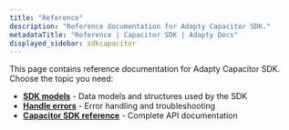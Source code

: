 ```yaml
---
title: "Reference"
description: "Reference documentation for Adapty Capacitor SDK."
metadataTitle: "Reference | Capacitor SDK | Adapty Docs"
displayed_sidebar: sdkcapacitor
---
```


This page contains reference documentation for Adapty Capacitor SDK. Choose the topic you need:

- **[SDK models](capacitor-sdk-models)** - Data models and structures used by the SDK
- **[Handle errors](capacitor-handle-errors)** - Error handling and troubleshooting
- **[Capacitor SDK reference](https://www.npmjs.com/package/capacitor-adapty)** - Complete API documentation 